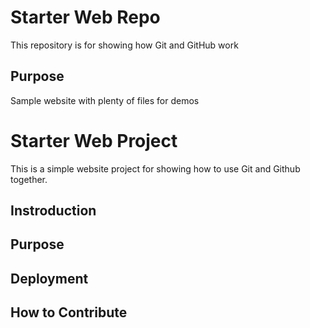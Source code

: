 # Starter Web Repo

This repository is for showing how Git and GitHub work

## Purpose

Sample website with plenty of files for demos

# Starter Web Project

This is a simple website project for
showing how to use Git and Github together.

## Instroduction

## Purpose

## Deployment

## How to Contribute